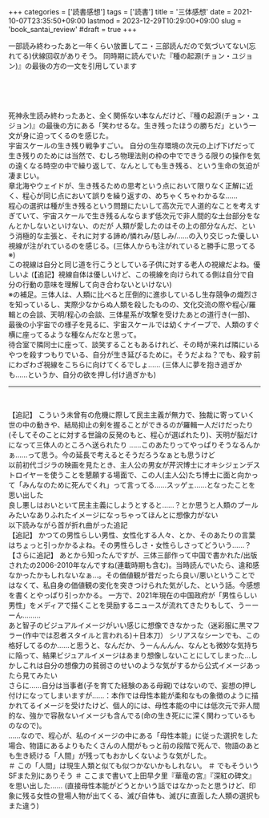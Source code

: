 +++
categories = ['読書感想']
tags = ['読書']
title = '三体感想'
date = 2021-10-07T23:35:50+09:00
lastmod = 2023-12-29T10:29:00+09:00
slug = 'book_santai_review'
#draft = true
+++

一部読み終わったあと一年くらい放置してニ・三部読んだので気づいてない(忘れてる)伏線回収がありそう。
同時期に読んでいた『種の起源(チョン・ユジョン)』の最後の方の一文を引用しています
<!--more-->
<br>
<br>
<br> 

死神永生読み終わったあと、全く関係ない本なんだけど、『種の起源(チョン・ユジョン)』の最後の方にある「笑わせるな。生き残ったほうの勝ちだ」という一文が身に迫ってくるのを感じた。
<br> 
宇宙スケールの生き残り戦争すごい。
自分の生存環境の次元の上げ下げだって生き残りのためには当然で、むしろ物理法則の枠の中でできうる限りの操作を気の遠くなる時空の中で繰り返して、なんとしても生き残る、という生命の気迫が凄まじい。
<br>
章北海やウェイドが、生き残るための思考という点において限りなく正解に近く、程心が同じ点において誤りを繰り返すの、めちゃくちゃわかるな……
<br>
程心の選択は種が生き残るという問題にたいして高次元で人道的なことを考えすぎていて、宇宙スケールで生き残るんならまず低次元で非人間的な土台部分をなんとかしないといけない、のだが
人類が愛したのはその上の部分なんだ、という消極的な主張と、それに対する諦め/憐れみ/慈しみ/……の入り交じった優しい視線が注がれているのを感じる。(三体人からも注がれていると勝手に思ってる※)
<br>
この視線は自分と同じ道を行こうとしている子供に対する老人の視線だよね。優しいよ
(【追記】視線自体は優しいけど、この視線を向けられてる側は自分で自分の行動の意味を理解して向き合わないといけない)
<br>
※の補足。三体人は、人類に比べると圧倒的に進歩しているし生存競争の熾烈さを知っているし、実際少なからぬ人類を殺したものの、文化交流の際や程心/羅輯との会談、天明/程心の会談、三体星系が攻撃を受けたあとの道行き(一部)、最後の小宇宙での様子を見るに、宇宙スケールでは幼くナイーブで、人類のすぐ横に座ってるような種なんだなと思って。
<br>
待合室で隣同士に座って、談笑することもあるけれど、その時が来れば隣にいるやつを殺すつもりでいる、自分が生き延びるために。そうだよね？でも、殺す前にわざわざ視線をこちらに向けてくるでしょ……
(三体人に夢を抱き過ぎかも……というか、自分の欲を押し付け過ぎかも)
<br>

***

<br>

【追記】
こういう未曾有の危機に際して民主主義が無力で、独裁に寄っていく世の中の動きや、結局抑止の剣を握ることができるのが羅輯一人だけだったり(そしてそのことに対する世論の反発のもと、程心が選ばれたり)、天明が脳だけになって三体人のところへ送られたり
……このあたりってやっぱりそうなるんかぁ……って思う。今の延長で考えるとそうだろうなぁとも思うけど
<br>
以前初代ゴジラの映画を見たとき、主人公の男女が芹沢博士にオキシジェンデストロイヤーを使うことを懇願する場面で、この人(主人公)たち博士に面と向かって「みんなのために死んでくれ」って言ってる……スッゲェ……となったことを思い出した
<br>
良し悪しはおいといて民主主義にしようとすると……？とか思うと人類のプールみたいなありふれたイメージになっちゃってほんとに想像力がない
<br>
以下読みながら首が折れ曲がった追記
<br>
【追記】
かつての男性らしい男性、女性化する人々、とか、そのあたりの言葉はちょっと引っかかるよね。その男性らしさ・女性らしさってどういう……？
<br>
【さらに追記】
あとから知ったんですが、三体三部作って中国で書かれた/出版されたの2006-2010年なんですね(連載時期も含む)。当時読んでいたら、違和感なかったかもしれないなぁ…。その価値観が昔だったら良い/悪いということではなくて、私自身の価値観の変化を突きつけられた気がした、という話。今感想を書くとやっぱり引っかかる。
一方で、2021年現在の中国政府が「男性らしい男性」をメディアで描くことを奨励するニュースが流れてきたりもして、うーーーん………
<br>
あと智子のビジュアルイメージがいい感じに想像できなかった（迷彩服に黒マフラー(作中では忍者スタイルと言われる)＋日本刀）
シリアスなシーンでも、この格好してるのか……と思うと、なんだか、うーんんんん、なんとも微妙な気持ちに陥って、結果ビジュアルイメージはあまり想像しないことにしてしまった…しかしこれは自分の想像力の貧弱さのせいのような気がするから公式イメージあったら見てみたい
<br>
さらに……自分は当事者(子を育てた経験のある母親)ではないので、妄想の押し付けになってしまいますが……：本作では母性本能が柔和なもの象徴のように描かれてるイメージを受けたけど、個人的には、母性本能の中には低次元で非人間的な、強かで容赦ないイメージも含んでる(命の生き死にに深く関わっているものなので)。
<br>
……なので、程心が、私のイメージの中にある「母性本能」に従った選択をした場合、物語にあるよりもたくさんの人間がもっと前の段階で死んで、物語のあとも生き続ける「人間」が残ってもおかしくないような気がした。
<br>
＃ この「人間」は現生人類と似ても似つかないかもしれない。
＃ でもそういうSFまた別にありそう
＃ ここまで書いて上田早夕里『華竜の宮』『深紅の碑文』を思い出した…… (直接母性本能がどうとかいう話ではなかったと思うけど、印象に残る女性の登場人物が出てくる、滅び自体も、滅びに直面した人類の選択もまた違う)
 